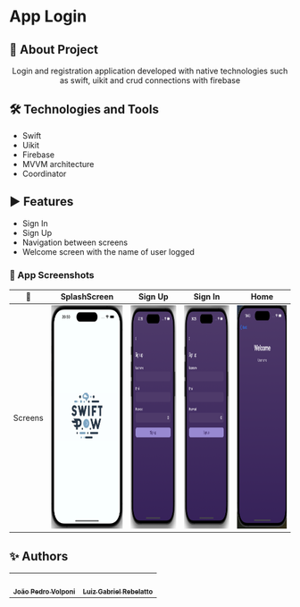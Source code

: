 # App Login

## 📒 About Project
<p align="center">Login and registration application developed with native technologies such as swift, uikit and crud connections with firebase</p>

## 🛠️ Technologies and Tools
- Swift
- Uikit
- Firebase
- MVVM architecture
- Coordinator

## ▶️ Features
- Sign In
- Sign Up
- Navigation between screens
- Welcome screen with the name of user logged

### 📱 App Screenshots

|       🍏       |              SplashScreen               |              Sign Up               | Sign In                           | Home                            |
| :------------: | :----------------------------------------: | :---------------------------------------: | -------------------------------------- | ------------------------------------- |
| Screens | <img src="Login/Doc/SplashScreen.png" width="220px;" height="400" /> | <img src="Login/Doc/SignUpScreen.png" width="220px;" height="400" /> | <img src="Login/Doc/SignUpScreen.png" width="220px;" height="400" /> | <img src="Login/Doc/HomeScreen.png" width="220px;" height="400" />

## ✨ Authors
<!-- ALL-CONTRIBUTORS-LIST:START - Do not remove or modify this section -->
<!-- prettier-ignore-start -->
<!-- markdownlint-disable -->
<table>
  <tr>
    <td align="center">
      <a href="https://github.com/JoaoPedroVolponi">
        <img src="https://avatars.githubusercontent.com/u/98360987?v=4" width="100px;" alt=""/>
        <br />
        <sub>
          <b>João Pedro Volponi</b>
        </sub>
      </a>
      <br />
    </td>
    <td align="center">
      <a href="https://github.com/Luizrebelatto">
        <img src="https://avatars.githubusercontent.com/u/62765965?v=4" width="100px;" alt=""/>
        <br />
        <sub>
          <b>Luiz Gabriel Rebelatto</b>
        </sub>
      </a>
      <br />
    </td>
  </tr>
</table>

<!-- markdownlint-enable -->
<!-- prettier-ignore-end -->
<!-- ALL-CONTRIBUTORS-LIST:END -->
